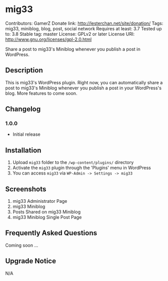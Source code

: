 # mig33
Contributors: GamerZ
Donate link: http://lesterchan.net/site/donation/
Tags: mig33, miniblog, blog, post, social network
Requires at least: 3.7
Tested up to: 3.8
Stable tag: master
License: GPLv2 or later
License URI: http://www.gnu.org/licenses/gpl-2.0.html

Share a post to mig33's Miniblog whenever you publish a post in WordPress.

## Description

This is mig33's WordPress plugin. Right now, you can automatically share a post to mig33's Miniblog whenever you publish a post in your WordPress's blog. More features to come soon.

## Changelog

### 1.0.0
* Initial release

## Installation

1. Upload `mig33` folder to the `/wp-content/plugins/` directory
2. Activate the `mig33` plugin through the 'Plugins' menu in WordPress
3. You can access `mig33` via `WP-Admin -> Settings -> mig33`

## Screenshots

1. mig33 Administrator Page
2. mig33 Miniblog
3. Posts Shared on mig33 Miniblog
4. mig33 Miniblog Single Post Page

## Frequently Asked Questions

Coming soon ...

## Upgrade Notice

N/A